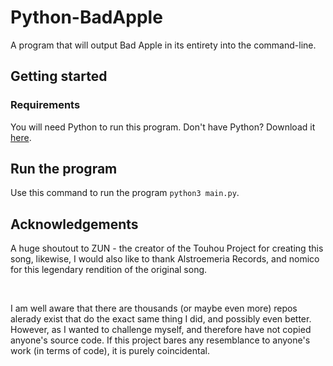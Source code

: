 # Python-BadApple
A program that will output Bad Apple in its entirety into the command-line.

## Getting started
### Requirements
You will need Python to run this program. Don't have Python? Download it [here](https://www.python.org/downloads/).

## Run the program
Use this command to run the program `python3 main.py`.

## Acknowledgements
<p>A huge shoutout to ZUN - the creator of the Touhou Project for creating this song, likewise, I would also like to thank Alstroemeria Records, and nomico for this legendary rendition of the original song.<br></p>
<p>&nbsp;</p>
<p>I am well aware that there are thousands (or maybe even more) repos alerady exist that do the exact same thing I did, and possibly even better. However, as I wanted to challenge myself, and therefore have not copied anyone's source code. If this project bares any resemblance to anyone's work (in terms of code), it is purely coincidental.</p>
